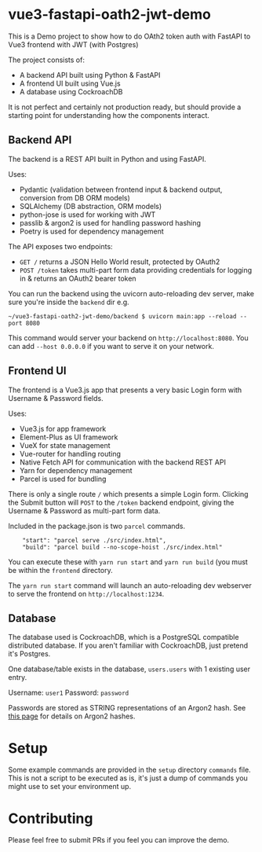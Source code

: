 # vue3-fastapi-oath2-jwt-demo
This is a Demo project to show how to do OAth2 token auth with FastAPI to Vue3 frontend with JWT (with Postgres)

The project consists of:
- A backend API built using Python & FastAPI
- A frontend UI built using Vue.js
- A database using CockroachDB

It is not perfect and certainly not production ready, but should provide a starting point for understanding how the components interact.

## Backend API
The backend is a REST API built in Python and using FastAPI.

Uses: 
- Pydantic (validation between frontend input & backend output, conversion from DB ORM models)
- SQLAlchemy (DB abstraction, ORM models)
- python-jose is used for working with JWT
- passlib & argon2 is used for handling password hashing
- Poetry is used for dependency management

The API exposes two endpoints:
- `GET /` returns a JSON Hello World result, protected by OAuth2
- `POST /token` takes multi-part form data providing credentials for logging in & returns an OAuth2 bearer token

You can run the backend using the uvicorn auto-reloading dev server, make sure you're inside the `backend` dir e.g.

`~/vue3-fastapi-oath2-jwt-demo/backend $ uvicorn main:app --reload --port 8080` 

This command would server your backend on `http://localhost:8080`.
You can add `--host 0.0.0.0` if you want to serve it on your network.

## Frontend UI
The frontend is a Vue3.js app that presents a very basic Login form with Username & Password fields.

Uses:
- Vue3.js for app framework 
- Element-Plus as UI framework
- VueX for state management
- Vue-router for handling routing
- Native Fetch API for communication with the backend REST API
- Yarn for dependency management
- Parcel is used for bundling

There is only a single route `/` which presents a simple Login form.
Clicking the Submit button will `POST` to the `/token` backend endpoint, giving the Username & Password as multi-part form data.

Included in the package.json is two `parcel` commands.
```
    "start": "parcel serve ./src/index.html",
    "build": "parcel build --no-scope-hoist ./src/index.html"
```

You can execute these with `yarn run start` and `yarn run build` (you must be within the `frontend` directory.

The `yarn run start` command will launch an auto-reloading dev webserver to serve the frontend on `http://localhost:1234`.

## Database
The database used is CockroachDB, which is a PostgreSQL compatible distributed database.
If you aren't familiar with CockroachDB, just pretend it's Postgres.

One database/table exists in the database, `users.users` with 1 existing user entry.

Username: `user1`
Password: `password`

Passwords are stored as STRING representations of an Argon2 hash. 
See [this page](https://passlib.readthedocs.io/en/stable/lib/passlib.hash.argon2.html) for details on Argon2 hashes.

# Setup
Some example commands are provided in the `setup` directory `commands` file.
This is not a script to be executed as is, it's just a dump of commands you might use to set your environment up.

# Contributing
Please feel free to submit PRs if you feel you can improve the demo.
